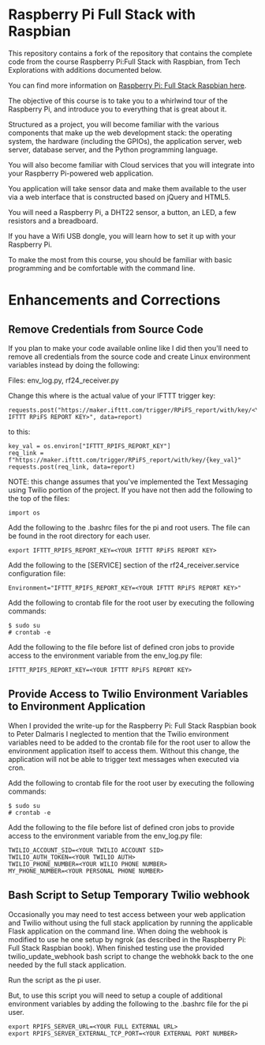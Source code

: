 # Raspberry Pi Full Stack with Raspbian

This repository contains a fork of the repository that contains the complete code from the course Raspberry Pi:Full Stack with Raspbian, from Tech Explorations with additions documented below.

You can find more information on [ Raspberry Pi: Full Stack Raspbian here](https://app.techexplorations.com/courses/raspberry-pi-full-stack-raspbian/?mwr=49bc8a3f).

The objective of this course is to take you to a whirlwind tour of the Raspberry Pi, and introduce you to everything that is great about it.

Structured as a project, you will become familiar with the various components that make up the web development stack: the operating system, the hardware (including the GPIOs), the application server, web server, database server, and the Python programming language.

You will also become familiar with Cloud services that you will integrate into your Raspberry Pi-powered web application.

You application will take sensor data and make them available to the user via a web interface that is constructed based on jQuery and HTML5.

You will need a Raspberry Pi, a DHT22 sensor, a button, an LED, a few resistors and a breadboard.

If you have a Wifi USB dongle, you will learn how to set it up with your Raspberry Pi.

To make the most from this course, you should be familiar with basic programming and be comfortable with the command line.

# Enhancements and Corrections
## Remove Credentials from Source Code
If you plan to make your code available online like I did then you'll need to remove all credentials from the source code and create Linux environment variables instead by doing the following:

Files: env_log.py, rf24_receiver.py

Change this where <YOUR KEY VALUE> is the actual value of your IFTTT trigger key:

    requests.post("https://maker.ifttt.com/trigger/RPiFS_report/with/key/<YOUR IFTTT RPiFS REPORT KEY>", data=report)

to this:

    key_val = os.environ["IFTTT_RPIFS_REPORT_KEY"]
    req_link = f"https://maker.ifttt.com/trigger/RPiFS_report/with/key/{key_val}"
    requests.post(req_link, data=report)

NOTE: this change assumes that you've implemented the Text Messaging using Twilio portion of the project.  If you have not then add the following to the top of the files:

    import os

Add the following to the .bashrc files for the pi and root users.  The file can be found in the root directory for each user.

    export IFTTT_RPIFS_REPORT_KEY=<YOUR IFTTT RPiFS REPORT KEY>

Add the following to the [SERVICE] section of the rf24_receiver.service configuration file:

    Environment="IFTTT_RPIFS_REPORT_KEY=<YOUR IFTTT RPiFS REPORT KEY>"

Add the following to crontab file for the root user by executing the following commands:

    $ sudo su
    # crontab -e

Add the following to the file before list of defined cron jobs to provide access to the environment variable from the env_log.py file:

    IFTTT_RPIFS_REPORT_KEY=<YOUR IFTTT RPiFS REPORT KEY>

## Provide Access to Twilio Environment Variables to Environment Application

When I provided the write-up for the Raspberry Pi: Full Stack Raspbian book to Peter Dalmaris I neglected to mention that the Twilio environment variables need to be added to the crontab file for the root user to allow the environment application itself to access them.  Without this change, the application will not be able to trigger text messages when executed via cron.

Add the following to crontab file for the root user by executing the following commands:

    $ sudo su
    # crontab -e

Add the following to the file before list of defined cron jobs to provide access to the environment variable from the env_log.py file:

    TWILIO_ACCOUNT_SID=<YOUR TWILIO ACCOUNT SID>
    TWILIO_AUTH_TOKEN=<YOUR TWILIO AUTH>
    TWILIO_PHONE_NUMBER=<YOUR WILIO PHONE NUMBER>
    MY_PHONE_NUMBER=<YOUR PERSONAL PHONE NUMBER>

## Bash Script to Setup Temporary Twilio webhook

Occasionally you may need to test access between your web application and Twilio without using the full stack application by running the applicable Flask application on the command line.  When doing the webhook is modified to use he one setup by ngrok (as described in the Raspberry Pi: Full Stack Raspbian book).  When finished testing use the provided twilio_update_webhook bash script to change the webhokk back to the one needed by the full stack application.

Run the script as the pi user.

But, to use this script you will need to setup a couple of additional environment variables by adding the following to the .bashrc file for the pi user.

    export RPIFS_SERVER_URL=<YOUR FULL EXTERNAL URL>
    export RPIFS_SERVER_EXTERNAL_TCP_PORT=<YOUR EXTERNAL PORT NUMBER>
